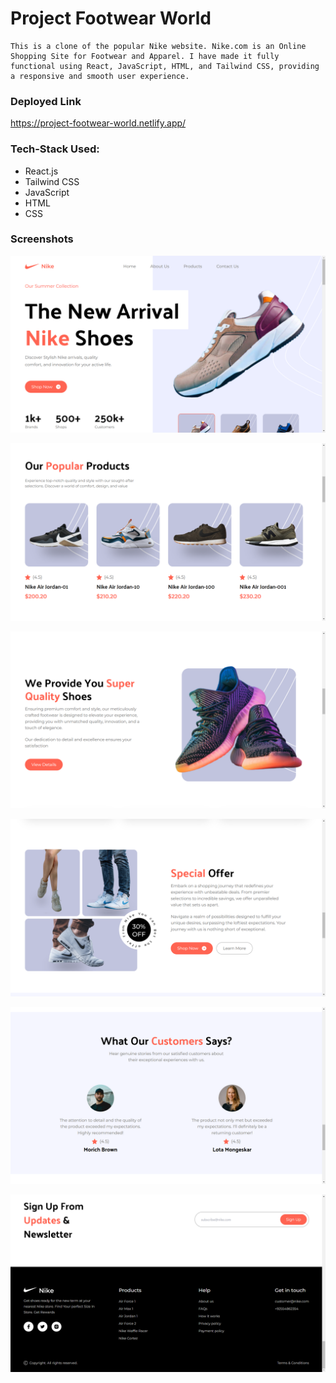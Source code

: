 # Project Footwear World

```
This is a clone of the popular Nike website. Nike.com is an Online Shopping Site for Footwear and Apparel. I have made it fully functional using React, JavaScript, HTML, and Tailwind CSS, providing a responsive and smooth user experience.
```

### Deployed Link

https://project-footwear-world.netlify.app/

### Tech-Stack Used:

- React.js
- Tailwind CSS
- JavaScript
- HTML
- CSS

### Screenshots

![App Screenshot](public/pics/img_01.png)

![App Screenshot](public/pics/img_02.png)

![App Screenshot](public/pics/img_03.png)

![App Screenshot](public/pics/img_04.png)

![App Screenshot](public/pics/img_05.png)

![App Screenshot](public/pics/img_06.png)
